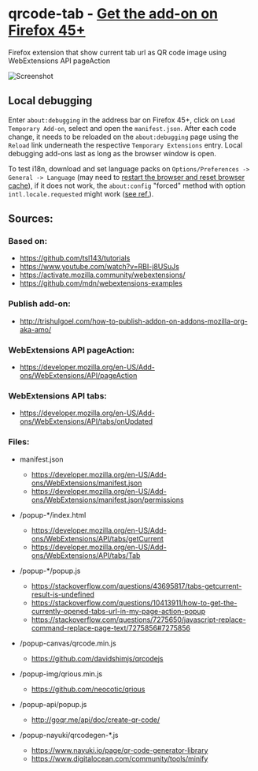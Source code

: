 # qrcode-tab - [Get the add-on on Firefox 45+](https://addons.mozilla.org/en-US/firefox/addon/qr-code-tab-url/)
Firefox extension that show current tab url as QR code image using WebExtensions API pageAction

![Screenshot](https://raw.githubusercontent.com/cristianofromagio/qrcode-tab-firefox/master/images/screenshot-v1.2.gif)

## Local debugging
Enter `about:debugging` in the address bar on Firefox 45+, click on `Load Temporary Add-on`, select and open the `manifest.json`. After each code change, it needs to be reloaded on the `about:debugging` page using the `Reload` link underneath the respective `Temporary Extensions` entry. Local debugging add-ons last as long as the browser window is open.

To test i18n, download and set language packs on `Options/Preferences -> General -> Language` (may need to [restart the browser and reset browser cache](https://support.mozilla.org/en-US/questions/1264272)), if it does not work, the `about:config` "forced" method with option `intl.locale.requested` might work ([see ref.](https://support.mozilla.org/mk/questions/1264276)).

## Sources:

### Based on:
- https://github.com/tsl143/tutorials
- https://www.youtube.com/watch?v=RBI-j8USuJs
- https://activate.mozilla.community/webextensions/
- https://github.com/mdn/webextensions-examples

### Publish add-on:
- http://trishulgoel.com/how-to-publish-addon-on-addons-mozilla-org-aka-amo/

### WebExtensions API pageAction:
- https://developer.mozilla.org/en-US/Add-ons/WebExtensions/API/pageAction

### WebExtensions API tabs:
- https://developer.mozilla.org/en-US/Add-ons/WebExtensions/API/tabs/onUpdated

### Files:
- manifest.json
  + https://developer.mozilla.org/en-US/Add-ons/WebExtensions/manifest.json
  + https://developer.mozilla.org/en-US/Add-ons/WebExtensions/manifest.json/permissions

- /popup-*/index.html
  + https://developer.mozilla.org/en-US/Add-ons/WebExtensions/API/tabs/getCurrent
  + https://developer.mozilla.org/en-US/Add-ons/WebExtensions/API/tabs/Tab

- /popup-*/popup.js
  + https://stackoverflow.com/questions/43695817/tabs-getcurrent-result-is-undefined
  + https://stackoverflow.com/questions/10413911/how-to-get-the-currently-opened-tabs-url-in-my-page-action-popup
  + https://stackoverflow.com/questions/7275650/javascript-replace-command-replace-page-text/7275856#7275856

- /popup-canvas/qrcode.min.js
  + https://github.com/davidshimjs/qrcodejs

- /popup-img/qrious.min.js
  + https://github.com/neocotic/qrious

- /popup-api/popup.js
  + http://goqr.me/api/doc/create-qr-code/

- /popup-nayuki/qrcodegen-*.js
  + https://www.nayuki.io/page/qr-code-generator-library
  + https://www.digitalocean.com/community/tools/minify
